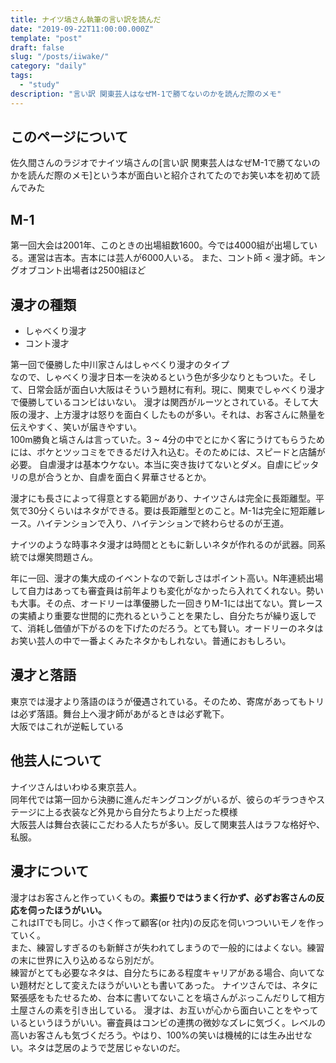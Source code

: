 ```yaml
---
title: ナイツ塙さん執筆の言い訳を読んだ
date: "2019-09-22T11:00:00.000Z"
template: "post"
draft: false
slug: "/posts/iiwake/"
category: "daily"
tags:
  - "study"
description: "言い訳 関東芸人はなぜM-1で勝てないのかを読んだ際のメモ"
---
```


## このページについて

佐久間さんのラジオでナイツ塙さんの[言い訳 関東芸人はなぜM-1で勝てないのかを読んだ際のメモ]という本が面白いと紹介されてたのでお笑い本を初めて読んでみた


## M-1

第一回大会は2001年、このときの出場組数1600。今では4000組が出場している。運営は吉本。吉本には芸人が6000人いる。
また、コント師 < 漫才師。キングオブコント出場者は2500組ほど

## 漫才の種類

- しゃべくり漫才
- コント漫才

第一回で優勝した中川家さんはしゃべくり漫才のタイプ  
なので、しゃべくり漫才日本一を決めるという色が多少なりともついた。そして、日常会話が面白い大阪はそういう題材に有利。現に、関東でしゃべくり漫才で優勝しているコンビはいない。
漫才は関西がルーツとされている。そして大阪の漫才、上方漫才は怒りを面白くしたものが多い。それは、お客さんに熱量を伝えやすく、笑いが届きやすい。  
100m勝負と塙さんは言っていた。3 ~ 4分の中でとにかく客にうけてもらうためには、ボケとツッコミをできるだけ入れ込む。そのためには、スピードと店舗が必要。
自虐漫才は基本ウケない。本当に突き抜けてないとダメ。自虐にピッタリの息が合うとか、自虐を面白く昇華させるとか。

漫才にも長さによって得意とする範囲があり、ナイツさんは完全に長距離型。平気で30分くらいはネタができる。要は長距離型とのこと。M-1は完全に短距離レース。ハイテンションで入り、ハイテンションで終わらせるのが王道。

ナイツのような時事ネタ漫才は時間とともに新しいネタが作れるのが武器。同系統では爆笑問題さん。  

年に一回、漫才の集大成のイベントなので新しさはポイント高い。N年連続出場して自力はあっても審査員は前年よりも変化がなかったら入れてくれない。勢いも大事。その点、オードリーは準優勝した一回きりM-1には出てない。賞レースの実績より重要な世間的に売れるということを果たし、自分たちが繰り返しでて、消耗し価値が下がるのを下げたのだろう。とても賢い。オードリーのネタはお笑い芸人の中で一番よくみたネタかもしれない。普通におもしろい。

## 漫才と落語

東京では漫才より落語のほうが優遇されている。そのため、寄席があってもトリは必ず落語。舞台上へ漫才師があがるときは必ず靴下。  
大阪ではこれが逆転している

## 他芸人について

ナイツさんはいわゆる東京芸人。  
同年代では第一回から決勝に進んだキングコングがいるが、彼らのギラつきやステージに上る衣装など外見から自分たちより上だった模様  
大阪芸人は舞台衣装にこだわる人たちが多い。反して関東芸人はラフな格好や、私服。

## 漫才について

漫才はお客さんと作っていくもの。**素振りではうまく行かず、必ずお客さんの反応を伺ったほうがいい。**  
これはITでも同じ。小さく作って顧客(or 社内)の反応を伺いつついいモノを作っていく。  
また、練習しすぎるのも新鮮さが失われてしまうので一般的にはよくない。練習の末に世界に入り込めるなら別だが。  
練習がとても必要なネタは、自分たちにある程度キャリアがある場合、向いてない題材だとして変えたほうがいいとも書いてあった。
ナイツさんでは、ネタに緊張感をもたせるため、台本に書いてないことを塙さんがぶっこんだりして相方土屋さんの素を引き出している。
漫才は、お互いが心から面白いことをやっているというほうがいい。審査員はコンビの連携の微妙なズレに気づく。レベルの高いお客さんも気づくだろう。やはり、100%の笑いは機械的には生み出せない。ネタは芝居のようで芝居じゃないのだ。